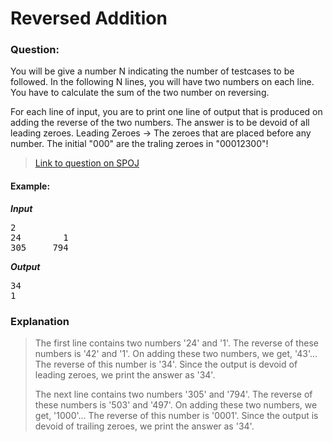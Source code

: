 ﻿# Reversed Addition

### Question:

You will be give a number N indicating the number of testcases to be followed.
In the following N lines, you will have two numbers on each line. You have to calculate the sum of the two number on reversing. 

For each line of input, you are to print one line of output that is produced on adding the reverse of the two numbers. 
The answer is to be devoid of all leading zeroes.
	Leading Zeroes → The zeroes that are placed before any number. The initial "000" are the traling zeroes in "00012300"!

> [Link to question on SPOJ](https://www.spoj.com/problems/ADDREV/)
		
#### Example:
***Input***
<pre>2
24		  1
305		794</pre>


***Output***
<pre>34
1</pre>
		
### Explanation
> The first line contains two numbers '24' and '1'. The reverse of these numbers is '42' and '1'. On adding these two numbers, 
> we get, '43'... The reverse of this number is '34'. Since the output is devoid of leading zeroes, we print the answer as '34'.
> 
> The next line contains two numbers '305' and '794'. The reverse of these numbers is '503' and '497'. On adding these two numbers, 
> we get, '1000'... The reverse of this number is '0001'. Since the output is devoid of trailing zeroes, we print the answer as '34'.
